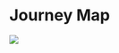 # Journey Map

<img src="https://cdn.discordapp.com/attachments/883566246535266330/903637619223707718/Jmap.jpg">

